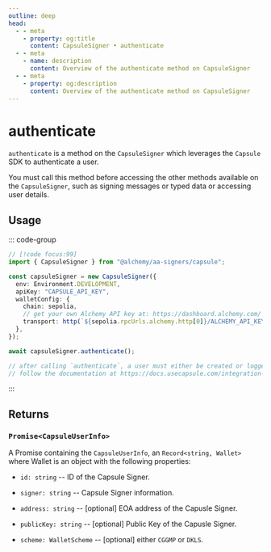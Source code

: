 ```yaml
---
outline: deep
head:
  - - meta
    - property: og:title
      content: CapsuleSigner • authenticate
  - - meta
    - name: description
      content: Overview of the authenticate method on CapsuleSigner
  - - meta
    - property: og:description
      content: Overview of the authenticate method on CapsuleSigner
---
```


# authenticate

`authenticate` is a method on the `CapsuleSigner` which leverages the `Capsule` SDK to authenticate a user.

You must call this method before accessing the other methods available on the `CapsuleSigner`, such as signing messages or typed data or accessing user details.

## Usage

::: code-group

```ts [example.ts]
// [!code focus:99]
import { CapsuleSigner } from "@alchemy/aa-signers/capsule";

const capsuleSigner = new CapsuleSigner({
  env: Environment.DEVELOPMENT,
  apiKey: "CAPSULE_API_KEY",
  walletConfig: {
    chain: sepolia,
    // get your own Alchemy API key at: https://dashboard.alchemy.com/
    transport: http(`${sepolia.rpcUrls.alchemy.http[0]}/ALCHEMY_API_KEY`),
  },
});

await capsuleSigner.authenticate();

// after calling `authenticate`, a user must either be created or logged in to perform any signing operations using `capsuleSigner`
// follow the documentation at https://docs.usecapsule.com/integration-guide/user-and-wallet-creation using `capsuleSigner.inner` to create or login a user
```

:::

## Returns

### `Promise<CapsuleUserInfo>`

A Promise containing the `CapsuleUserInfo`, an `Record<string, Wallet>` where Wallet is an object with the following properties:

- `id: string` -- ID of the Capsule Signer.

- `signer: string` -- Capsule Signer information.

- `address: string` -- [optional] EOA address of the Capusle Signer.

- `publicKey: string` -- [optional] Public Key of the Capusle Signer.

- `scheme: WalletScheme` -- [optional] either `CGGMP` or `DKLS`.
